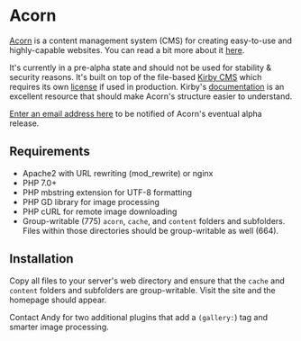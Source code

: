 # Acorn

[Acorn](https://acorn.blog/) is a content management system (CMS) for creating easy-to-use and highly-capable websites. You can read a bit more about it [here](https://acorn.blog/).

It's currently in a pre-alpha state and should not be used for stability & security reasons. It's built on top of the file-based [Kirby CMS](https://getkirby.com/) which requires its own [license](https://getkirby.com/buy) if used in production. Kirby's [documentation](https://getkirby.com/docs) is an excellent resource that should make Acorn's structure easier to understand.

[Enter an email address here](https://acorn.blog/) to be notified of Acorn's eventual alpha release.

## Requirements

- Apache2 with URL rewriting (mod_rewrite) or nginx
- PHP 7.0+
- PHP mbstring extension for UTF-8 formatting
- PHP GD library for image processing
- PHP cURL for remote image downloading
- Group-writable (775) `acorn`, `cache`, and `content` folders and subfolders. Files within those directories should be group-writable as well (664).

## Installation

Copy all files to your server's web directory and ensure that the `cache` and `content` folders and subfolders are group-writable. Visit the site and the homepage should appear.

Contact Andy for two additional plugins that add a `(gallery:`) tag and smarter image processing.